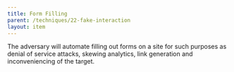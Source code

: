 ```yaml
---
title: Form Filling
parent: /techniques/22-fake-interaction
layout: item
---
```


<p>The adversary will automate filling out forms on a site for such purposes as denial of service attacks, skewing analytics, link generation and inconveniencing of the target.</p>

